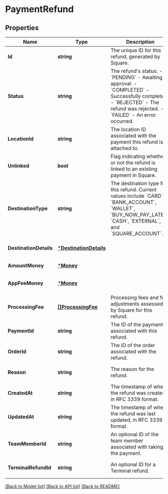 # PaymentRefund

## Properties
Name | Type | Description | Notes
------------ | ------------- | ------------- | -------------
**Id** | **string** | The unique ID for this refund, generated by Square. | [default to null]
**Status** | **string** | The refund&#x27;s status: - &#x60;PENDING&#x60; - Awaiting approval. - &#x60;COMPLETED&#x60; - Successfully completed. - &#x60;REJECTED&#x60; - The refund was rejected. - &#x60;FAILED&#x60; - An error occurred. | [optional] [default to null]
**LocationId** | **string** | The location ID associated with the payment this refund is attached to. | [optional] [default to null]
**Unlinked** | **bool** | Flag indicating whether or not the refund is linked to an existing payment in Square. | [optional] [default to null]
**DestinationType** | **string** | The destination type for this refund.  Current values include &#x60;CARD&#x60;, &#x60;BANK_ACCOUNT&#x60;, &#x60;WALLET&#x60;, &#x60;BUY_NOW_PAY_LATER&#x60;, &#x60;CASH&#x60;, &#x60;EXTERNAL&#x60;, and &#x60;SQUARE_ACCOUNT&#x60;. | [optional] [default to null]
**DestinationDetails** | [***DestinationDetails**](DestinationDetails.md) |  | [optional] [default to null]
**AmountMoney** | [***Money**](Money.md) |  | [default to null]
**AppFeeMoney** | [***Money**](Money.md) |  | [optional] [default to null]
**ProcessingFee** | [**[]ProcessingFee**](ProcessingFee.md) | Processing fees and fee adjustments assessed by Square for this refund. | [optional] [default to null]
**PaymentId** | **string** | The ID of the payment associated with this refund. | [optional] [default to null]
**OrderId** | **string** | The ID of the order associated with the refund. | [optional] [default to null]
**Reason** | **string** | The reason for the refund. | [optional] [default to null]
**CreatedAt** | **string** | The timestamp of when the refund was created, in RFC 3339 format. | [optional] [default to null]
**UpdatedAt** | **string** | The timestamp of when the refund was last updated, in RFC 3339 format. | [optional] [default to null]
**TeamMemberId** | **string** | An optional ID of the team member associated with taking the payment. | [optional] [default to null]
**TerminalRefundId** | **string** | An optional ID for a Terminal refund. | [optional] [default to null]

[[Back to Model list]](../README.md#documentation-for-models) [[Back to API list]](../README.md#documentation-for-api-endpoints) [[Back to README]](../README.md)

